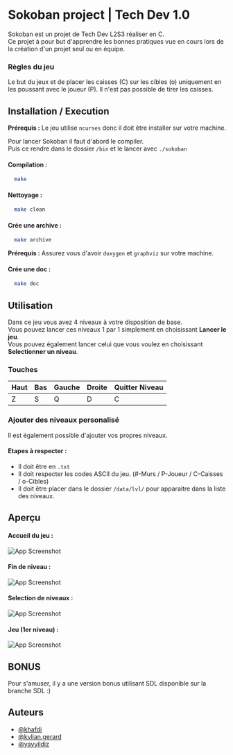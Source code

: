 # Sokoban project | Tech Dev 1.0
Sokoban est un projet de Tech Dev L2S3 réaliser en C.  
Ce projet à pour but d'apprendre les bonnes pratiques vue en cours lors de la création d'un projet seul ou en équipe.

### Règles du jeu
Le but du jeux et de placer les caisses (C) sur les cibles (o) uniquement en les poussant avec le joueur (P). Il n'est pas possible de tirer les caisses.

## Installation / Execution

**Prérequis :** Le jeu utilise `ncurses` donc il doit être installer sur votre machine.

Pour lancer Sokoban il faut d'abord le compiler.  
Puis ce rendre dans le dossier `/bin` et le lancer avec `./sokoban`

#### Compilation :
```bash
  make
```

#### Nettoyage :
```bash
  make clean
```

#### Crée une archive :
```bash
  make archive
```

**Prérequis :** Assurez vous d'avoir `doxygen` et `graphviz` sur votre machine.

#### Crée une doc :
```bash
  make doc
```

## Utilisation

Dans ce jeu vous avez 4 niveaux à votre disposition de base.  
Vous pouvez lancer ces niveaux 1 par 1 simplement en choisissant **Lancer le jeu**.  
Vous pouvez également lancer celui que vous voulez en choisissant **Selectionner un niveau**.

### Touches

| Haut | Bas | Gauche | Droite |Quitter Niveau|
| - | - | - | - | - |
| Z | S | Q | D | C |

### Ajouter des niveaux personalisé
Il est également possible d'ajouter vos propres niveaux.
  
#### Etapes à respecter :
- Il doit être en `.txt`
- Il doit respecter les codes ASCII du jeu. (#-Murs / P-Joueur / C-Caisses / o-Cibles)
- Il doit être placer dans le dossier `/data/lvl/` pour apparaitre dans la liste des niveaux.
## Aperçu

#### Accueil du jeu :
![App Screenshot](https://i.imgur.com/FlTKiwF.png)

#### Fin de niveau :
![App Screenshot](https://imgur.com/rWGYlyO.png)

#### Selection de niveaux :
![App Screenshot](https://imgur.com/TzRYm28.png)

#### Jeu (1er niveau) :
![App Screenshot](https://imgur.com/dtFHy0y.png)

## BONUS

Pour s'amuser, il y a une version bonus utilisant SDL disponible sur la branche SDL :)

## Auteurs

- [@khafdi](https://git.unistra.fr/khafdi)
- [@kylian.gerard](https://github.com/Kylian-Project)
- [@yayyildiz](https://git.unistra.fr/yayyildiz)

